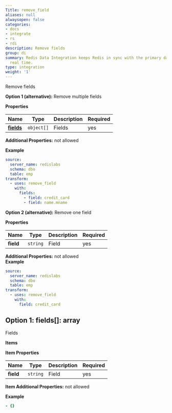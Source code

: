 ```yaml
---
Title: remove_field
aliases: null
alwaysopen: false
categories:
- docs
- integrate
- rs
- rdi
description: Remove fields
group: di
summary: Redis Data Integration keeps Redis in sync with the primary database in near
  real time.
type: integration
weight: '1'
---
```


Remove fields

**Option 1 (alternative):**
Remove multiple fields

**Properties**

| Name                         | Type       | Description | Required |
| ---------------------------- | ---------- | ----------- | -------- |
| [**fields**](#option1fields) | `object[]` | Fields<br/> | yes      |

**Additional Properties:** not allowed

**Example**

```yaml
source:
  server_name: redislabs
  schema: dbo
  table: emp
transform:
  - uses: remove_field
    with:
      fields:
        - field: credit_card
        - field: name.mname
```

**Option 2 (alternative):**
Remove one field

**Properties**

| Name      | Type     | Description | Required |
| --------- | -------- | ----------- | -------- |
| **field** | `string` | Field<br/>  | yes      |

**Additional Properties:** not allowed  
**Example**

```yaml
source:
  server_name: redislabs
  schema: dbo
  table: emp
transform:
  - uses: remove_field
    with:
      field: credit_card
```

<a name="option1fields"></a>

## Option 1: fields\[\]: array

Fields

**Items**

**Item Properties**

| Name      | Type     | Description | Required |
| --------- | -------- | ----------- | -------- |
| **field** | `string` | Field<br/>  | yes      |

**Item Additional Properties:** not allowed

**Example**

```yaml
- {}
```
